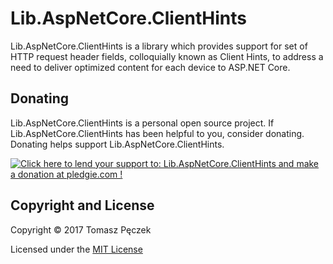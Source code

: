# Lib.AspNetCore.ClientHints

Lib.AspNetCore.ClientHints is a library which provides support for set of HTTP request header fields, colloquially known as Client Hints, to address a need to deliver optimized content for each device to ASP.NET Core.

## Donating

Lib.AspNetCore.ClientHints is a personal open source project. If Lib.AspNetCore.ClientHints has been helpful to you, consider donating. Donating helps support Lib.AspNetCore.ClientHints.

<a href='https://pledgie.com/campaigns/33551'><img alt='Click here to lend your support to: Lib.AspNetCore.ClientHints and make a donation at pledgie.com !' src='https://pledgie.com/campaigns/33551.png?skin_name=chrome' border='0' ></a>

## Copyright and License

Copyright © 2017 Tomasz Pęczek

Licensed under the [MIT License](https://github.com/tpeczek/Lib.AspNetCore.ClientHints)